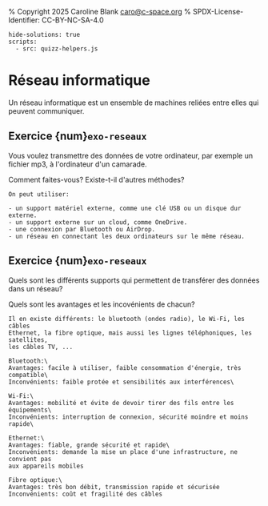 % Copyright 2025 Caroline Blank <caro@c-space.org>
% SPDX-License-Identifier: CC-BY-NC-SA-4.0

```{metadata}
hide-solutions: true
scripts:
  - src: quizz-helpers.js
```

# Réseau informatique

Un  réseau informatique est un ensemble de machines reliées entre elles qui
peuvent communiquer.

## Exercice {num}`exo-reseaux`

Vous voulez transmettre des données de votre ordinateur, par exemple un fichier
mp3, à l'ordinateur d'un camarade.

Comment faites-vous? Existe-t-il d'autres méthodes?

```{solution}
On peut utiliser:

- un support matériel externe, comme une clé USB ou un disque dur externe.
- un support externe sur un cloud, comme OneDrive.
- une connexion par Bluetooth ou AirDrop.
- un réseau en connectant les deux ordinateurs sur le même réseau.
```

## Exercice {num}`exo-reseaux`

Quels sont les différents supports qui permettent de transférer des données
dans un réseau?

Quels sont les avantages et les incovénients de chacun?

```{solution}
Il en existe différents: le bluetooth (ondes radio), le Wi-Fi, les câbles
Ethernet, la fibre optique, mais aussi les lignes téléphoniques, les satellites,
les câbles TV, ...

Bluetooth:\
Avantages: facile à utiliser, faible consommation d'énergie, très compatible\
Inconvénients: faible protée et sensibilités aux interférences\

Wi-Fi:\
Avantages: mobilité et évite de devoir tirer des fils entre les équipements\
Inconvénients: interruption de connexion, sécurité moindre et moins rapide\

Ethernet:\
Avantages: fiable, grande sécurité et rapide\
Inconvénients: demande la mise un place d'une infrastructure, ne convient pas
aux appareils mobiles

Fibre optique:\
Avantages: très bon débit, transmission rapide et sécurisée
Inconvénients: coût et fragilité des câbles

```
